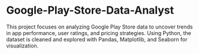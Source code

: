 # Google-Play-Store-Data-Analyst
This project focuses on analyzing Google Play Store data to uncover trends in app performance, user ratings, and pricing strategies. Using Python, the dataset is cleaned and explored with Pandas, Matplotlib, and Seaborn for visualization.
